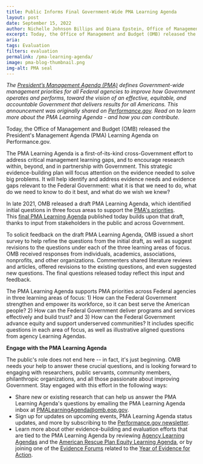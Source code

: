 ```yaml
---
title: Public Informs Final Government-Wide PMA Learning Agenda
layout: post
date: September 15, 2022
author: Nichelle Johnson Billips and Diana Epstein, Office of Management and Budget
excerpt: Today, the Office of Management and Budget (OMB) released the President’s Management Agenda (PMA) Learning Agenda on Performance.gov...
aria: 
tags: Evaluation
filters: evaluation
permalink: /pma-learning-agenda/
image: pma-blog-thumbnail.png
img-alt: PMA seal
---
```


<i>The <a href="https://www.performance.gov/pma/">President’s Management Agenda (PMA)</a> defines Government-wide management priorities for all Federal agencies to improve how Government operates and performs, toward the vision of an effective, equitable, and accountable Government that delivers results for all Americans. This announcement was originally shared on <a href="https://www.performance.gov/blog/final-pma-learning-agenda-released/">Performance.gov</a>. Read on to learn more about the PMA Learning Agenda - and how you can contribute.</i>

Today, the Office of Management and Budget (OMB) released the President's Management Agenda (PMA) Learning Agenda on Performance.gov.

The PMA Learning Agenda is a first-of-its-kind cross-Government effort to address critical management learning gaps, and to encourage research within, beyond, and in partnership with Government. This strategic evidence-building plan will focus attention on the evidence needed to solve big problems. It will help identify and address evidence needs and evidence gaps relevant to the Federal Government: what it is that we need to do, what do we need to know to do it best, and what do we wish we knew?

In late 2021, OMB released a draft PMA Learning Agenda, which identified initial questions in three focus areas to support the [PMA's priorities](https://www.performance.gov/pma/). This [final PMA Learning Agenda](https://www.performance.gov/pma/learning-agenda/) published today builds upon that draft, thanks to input from stakeholders in the public and across Government.

To solicit feedback on the draft PMA Learning Agenda, OMB issued a short survey to help refine the questions from the initial draft, as well as suggest revisions to the questions under each of the three learning areas of focus. OMB received responses from individuals, academics, associations, nonprofits, and other organizations. Commenters shared literature reviews and articles, offered revisions to the existing questions, and even suggested new questions. The final questions released today reflect this input and feedback.

The PMA Learning Agenda supports PMA priorities across Federal agencies in three learning areas of focus: 1) How can the Federal Government strengthen and empower its workforce, so it can best serve the American people? 2) How can the Federal Government deliver programs and services effectively and build trust? and 3) How can the Federal Government advance equity and support underserved communities? It includes specific questions in each area of focus, as well as illustrative aligned questions from agency Learning Agendas.

**Engage with the PMA Learning Agenda**

The public's role does not end here -- in fact, it's just beginning. OMB needs your help to answer these crucial questions, and is looking forward to engaging with researchers, public servants, community members, philanthropic organizations, and all those passionate about improving Government. Stay engaged with this effort in the following ways:

- Share new or existing research that can help us answer the PMA Learning Agenda's questions by emailing the PMA Learning Agenda inbox at <PMALearningAgenda@omb.eop.gov>.
- Sign up for updates on upcoming events, PMA Learning Agenda status updates, and more by subscribing to the [Performance.gov newsletter](https://public.govdelivery.com/accounts/USGSA/subscriber/new?topic_id=USGSA_916).
- Learn more about other evidence-building and evaluation efforts that are tied to the PMA Learning Agenda by reviewing [Agency Learning Agendas]({{site.baseurl}}/evidence-plans/learning-agenda/) and the [American Rescue Plan Equity Learning Agenda](https://www.whitehouse.gov/wp-content/uploads/2022/05/American-Rescue-Plan-Equity-Learning-Agenda.pdf), or by joining one of the [Evidence Forums](https://www.whitehouse.gov/ostp/events-webinars/year-of-evidence-for-action/) related to the [Year of Evidence for Action](https://www.whitehouse.gov/ostp/news-updates/2022/04/14/readout-white-house-hosts-summit-on-evidence-for-action/).
